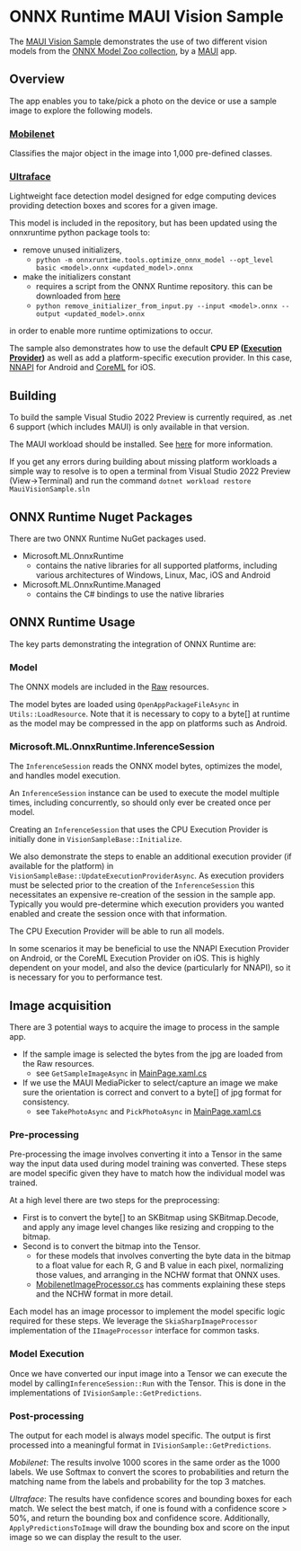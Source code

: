 # ONNX Runtime MAUI Vision Sample

The [MAUI Vision Sample](MauiVisionSample.sln) demonstrates the use of two different vision models from the [ONNX Model Zoo collection](https://github.com/onnx/models/tree/main), by a [MAUI](https://docs.microsoft.com/en-us/dotnet/maui/what-is-maui) app.

## Overview
The app enables you to take/pick a photo on the device or use a sample image to explore the following models.

### [Mobilenet](https://github.com/onnx/models/tree/main/vision/classification/mobilenet)

Classifies the major object in the image into 1,000 pre-defined classes.

### [Ultraface](https://github.com/onnx/models/tree/main/vision/body_analysis/ultraface)

Lightweight face detection model designed for edge computing devices providing detection boxes and scores for a given image.

This model is included in the repository, but has been updated using the onnxruntime python package tools to:
- remove unused initializers,
  - `python -m onnxruntime.tools.optimize_onnx_model --opt_level basic <model>.onnx <updated_model>.onnx`
- make the initializers constant
  - requires a script from the ONNX Runtime repository. this can be downloaded from [here](https://github.com/microsoft/onnxruntime/blob/master/tools/python/remove_initializer_from_input.py)
  - `python remove_initializer_from_input.py --input <model>.onnx --output <updated_model>.onnx`

in order to enable more runtime optimizations to occur.

The sample also demonstrates how to use the default **CPU EP ([Execution Provider](https://onnxruntime.ai/docs/execution-providers))** as well as add a  platform-specific execution provider. In this case, [NNAPI](https://onnxruntime.ai/docs/execution-providers/NNAPI-ExecutionProvider.html) for Android and [CoreML](https://onnxruntime.ai/docs/execution-providers/CoreML-ExecutionProvider.html) for iOS.


## Building

To build the sample Visual Studio 2022 Preview is currently required, as .net 6 support (which includes MAUI) is only available in that version.

The MAUI workload should be installed. See [here](https://docs.microsoft.com/en-us/dotnet/maui/get-started/first-app) for more information.

If you get any errors during building about missing platform workloads a simple way to resolve is to open a terminal from Visual Studio 2022 Preview (View->Terminal) and run the command `dotnet workload restore MauiVisionSample.sln`

## ONNX Runtime Nuget Packages

There are two ONNX Runtime NuGet packages used. 
 - Microsoft.ML.OnnxRuntime
   - contains the native libraries for all supported platforms, including various architectures of Windows, Linux, Mac, iOS and Android
 - Microsoft.ML.OnnxRuntime.Managed
   - contains the C# bindings to use the native libraries

## ONNX Runtime Usage

The key parts demonstrating the integration of ONNX Runtime are:

### Model

The ONNX models are included in the [Raw](MauiVisionSample/Resources/Raw) resources. 

The model bytes are loaded using `OpenAppPackageFileAsync` in `Utils::LoadResource`. Note that it is necessary to copy to a byte[] at runtime as the model may be compressed in the app on platforms such as Android.

### Microsoft.ML.OnnxRuntime.InferenceSession

The `InferenceSession` reads the ONNX model bytes, optimizes the model, and handles model execution.

An `InferenceSession` instance can be used to execute the model multiple times, including concurrently, so should only ever be created once per model. 

Creating an `InferenceSession` that uses the CPU Execution Provider is initially done in `VisionSampleBase::Initialize`.

We also demonstrate the steps to enable an additional execution provider (if available for the platform) in `VisionSampleBase::UpdateExecutionProviderAsync`. 
As execution providers must be selected prior to the creation of the `InferenceSession` this necessitates an expensive re-creation of the session in the sample app. Typically you would pre-determine which execution providers you wanted enabled and create the session once with that information.

The CPU Execution Provider will be able to run all models.

In some scenarios it may be beneficial to use the NNAPI Execution Provider on Android, or the CoreML Execution Provider on iOS. 
This is highly dependent on your model, and also the device (particularly for NNAPI), so it is necessary for you to performance test.

## Image acquisition

There are 3 potential ways to acquire the image to process in the sample app.

- If the sample image is selected the bytes from the jpg are loaded from the Raw resources.
  - see `GetSampleImageAsync` in [MainPage.xaml.cs](MauiVisionSample/MainPage.xaml.cs)
- If we use the MAUI MediaPicker to select/capture an image we make sure the orientation is correct and convert to a byte[] of jpg format for consistency.
  - see `TakePhotoAsync` and `PickPhotoAsync` in [MainPage.xaml.cs](MauiVisionSample/MainPage.xaml.cs)

### Pre-processing

Pre-processing the image involves converting it into a Tensor in the same way the input data used during model training was converted. These steps are model specific given they have to match how the individual model was trained.

At a high level there are two steps for the preprocessing:

- First is to convert the byte[] to an SKBitmap using SKBitmap.Decode, and apply any image level changes like resizing and cropping to the bitmap.
- Second is to convert the bitmap into the Tensor. 
  - for these models that involves converting the byte data in the bitmap to a float value for each R, G and B value in each pixel, 
normalizing those values, and arranging in the NCHW format that ONNX uses.
  - [MobilenetImageProcessor.cs](MauiVisionSample/Models/Mobilenet/MobilenetImageProcessor.cs) has comments explaining these steps and the NCHW format in more detail.

Each model has an image processor to implement the model specific logic required for these steps. 
We leverage the `SkiaSharpImageProcessor` implementation of the `IImageProcessor` interface for common tasks.

### Model Execution

Once we have converted our input image into a Tensor we can execute the model by calling`InferenceSession::Run` with the Tensor.
This is done in the implementations of `IVisionSample::GetPredictions`. 

### Post-processing

The output for each model is always model specific. The output is first processed into a meaningful format in `IVisionSample::GetPredictions`.

*Mobilenet*: The results involve 1000 scores in the same order as the 1000 labels. We use Softmax to convert the scores to probabilities and return the matching name from the labels and probability for the top 3 matches.

*Ultraface*: The results have confidence scores and bounding boxes for each match. We select the best match, if one is found with a confidence score > 50%, and return the bounding box and confidence score. Additionally, `ApplyPredictionsToImage` will draw the bounding box and score on the input image so we can display the result to the user.

